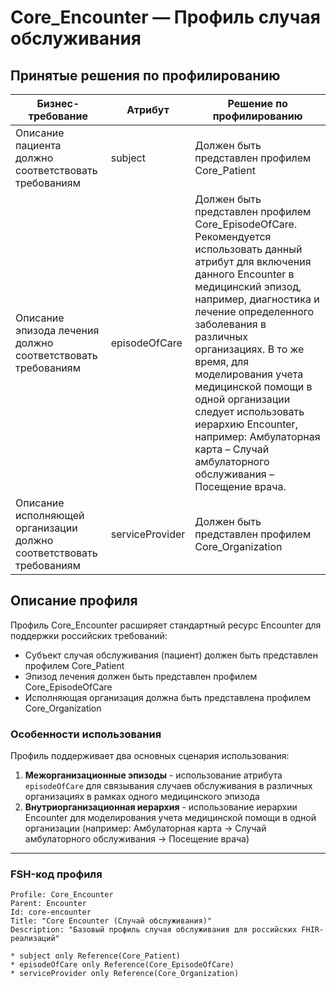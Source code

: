 # Core_Encounter — Профиль случая обслуживания

## Принятые решения по профилированию

| Бизнес-требование | Атрибут | Решение по профилированию |
|-------------------|---------|---------------------------|
| Описание пациента должно соответствовать требованиям | subject | Должен быть представлен профилем Core_Patient |
| Описание эпизода лечения должно соответствовать требованиям | episodeOfCare | Должен быть представлен профилем Core_EpisodeOfCare. Рекомендуется использовать данный атрибут для включения данного Encounter в медицинский эпизод, например, диагностика и лечение определенного заболевания в различных организациях. В то же время, для моделирования учета медицинской помощи в одной организации следует использовать иерархию Encounter, например: Амбулаторная карта – Случай амбулаторного обслуживания – Посещение врача. |
| Описание исполняющей организации должно соответствовать требованиям | serviceProvider | Должен быть представлен профилем Core_Organization |

## Описание профиля

Профиль Core_Encounter расширяет стандартный ресурс Encounter для поддержки российских требований:
- Субъект случая обслуживания (пациент) должен быть представлен профилем Core_Patient
- Эпизод лечения должен быть представлен профилем Core_EpisodeOfCare
- Исполняющая организация должна быть представлена профилем Core_Organization

### Особенности использования
Профиль поддерживает два основных сценария использования:
1. **Межорганизационные эпизоды** - использование атрибута `episodeOfCare` для связывания случаев обслуживания в различных организациях в рамках одного медицинского эпизода
2. **Внутриорганизационная иерархия** - использование иерархии Encounter для моделирования учета медицинской помощи в одной организации (например: Амбулаторная карта → Случай амбулаторного обслуживания → Посещение врача)

---

### FSH-код профиля

```fsh
Profile: Core_Encounter
Parent: Encounter
Id: core-encounter
Title: "Core Encounter (Случай обслуживания)"
Description: "Базовый профиль случая обслуживания для российских FHIR-реализаций"

* subject only Reference(Core_Patient)
* episodeOfCare only Reference(Core_EpisodeOfCare)
* serviceProvider only Reference(Core_Organization)
``` 